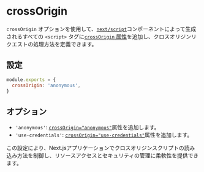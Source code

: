 # crossOrigin

`crossOrigin` オプションを使用して、[`next/script`](/docs/app/guides/scripts)コンポーネントによって生成されるすべての `<script>` タグに[`crossOrigin` 属性](https://developer.mozilla.org/en-US/docs/Web/HTML/Attributes/crossorigin)を追加し、クロスオリジンリクエストの処理方法を定義できます。

## 設定

```javascript
module.exports = {
  crossOrigin: 'anonymous',
}
```

## オプション

- `'anonymous'`: [`crossOrigin="anonymous"`](https://developer.mozilla.org/en-US/docs/Web/HTML/Attributes/crossorigin#anonymous)属性を追加します。
- `'use-credentials'`: [`crossOrigin="use-credentials"`](https://developer.mozilla.org/en-US/docs/Web/HTML/Attributes/crossorigin#use-credentials)属性を追加します。

この設定により、Next.jsアプリケーションでクロスオリジンスクリプトの読み込み方法を制御し、リソースアクセスとセキュリティの管理に柔軟性を提供できます。
